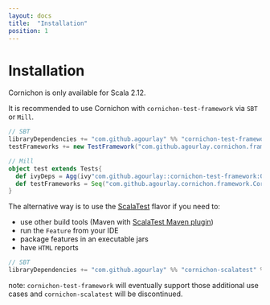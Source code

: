 ```yaml
---
layout: docs
title:  "Installation"
position: 1
---
```


# Installation

Cornichon is only available for Scala 2.12.

It is recommended to use Cornichon with `cornichon-test-framework` via `SBT` or `Mill`.

``` scala
// SBT
libraryDependencies += "com.github.agourlay" %% "cornichon-test-framework" % "0.16.3" % Test
testFrameworks += new TestFramework("com.github.agourlay.cornichon.framework.CornichonFramework")
```

```scala
// Mill
object test extends Tests{
  def ivyDeps = Agg(ivy"com.github.agourlay::cornichon-test-framework:0.16.3")
  def testFrameworks = Seq("com.github.agourlay.cornichon.framework.CornichonFramework")
}
```

The alternative way is to use the [ScalaTest](http://www.scalatest.org/) flavor if you need to:
- use other build tools (Maven with [ScalaTest Maven plugin](http://www.scalatest.org/user_guide/using_the_scalatest_maven_plugin))
- run the `Feature` from your IDE
- package features in an executable jars
- have `HTML` reports

``` scala
// SBT
libraryDependencies += "com.github.agourlay" %% "cornichon-scalatest" % "0.16.3" % Test
```

note: `cornichon-test-framework` will eventually support those additional use cases and `cornichon-scalatest` will be discontinued.